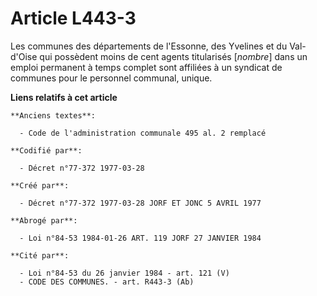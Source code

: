 # Article L443-3

Les communes des départements de l'Essonne, des Yvelines et du Val-d'Oise qui possèdent moins de cent agents titularisés
[*nombre*] dans un emploi permanent à temps complet sont affiliées à un syndicat de communes pour le personnel communal,
unique.

**Liens relatifs à cet article**

	**Anciens textes**:

	  - Code de l'administration communale 495 al. 2 remplacé

	**Codifié par**:

	  - Décret n°77-372 1977-03-28

	**Créé par**:

	  - Décret n°77-372 1977-03-28 JORF ET JONC 5 AVRIL 1977

	**Abrogé par**:

	  - Loi n°84-53 1984-01-26 ART. 119 JORF 27 JANVIER 1984

	**Cité par**:

	  - Loi n°84-53 du 26 janvier 1984 - art. 121 (V)
	  - CODE DES COMMUNES. - art. R443-3 (Ab)
